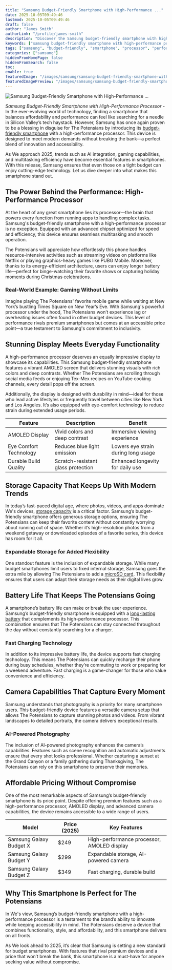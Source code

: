 ```yaml
---
title: "Samsung Budget-Friendly Smartphone with High-Performance ..."
date: 2025-10-05T09:49:46
lastmod: 2025-10-05T09:49:46
draft: false
author: "James Smith"
authorLink: "/profile/james-smith"
description: "Discover the Samsung budget-friendly smartphone with high-performance processor, offering top-notch speed, efficiency, and value without breaking the bank!"
keywords: ["samsung budget-friendly smartphone with high-performance processor", "best budget-friendly Samsung smartphone 2025", "high-performance Samsung smartphone guide"]
tags: ["samsung", "budget-friendly", "smartphone", "processor", "performance"]
categories: ["samsung"]
hiddenFromHomePage: false
hiddenFromSearch: false
toc:
enable: true
featuredImage: "/images/samsung/samsung-budget-friendly-smartphone-with-high-performance-....jpg"
featuredImagePreview: "/images/samsung/samsung-budget-friendly-smartphone-with-high-performance-....jpg"
---
```


![Samsung Budget-Friendly Smartphone with High-Performance ...](/images/samsung/samsung-budget-friendly-smartphone-with-high-performance-....jpg)


*Samsung Budget-Friendly Smartphone with High-Performance Processor* - In the ever-evolving world of technology, finding a smartphone that balances affordability and performance can feel like searching for a needle in Silicon Valley’s tech haystack. However, Samsung has once again proven to be a blessing in disguise for The Potensians by introducing its [budget-friendly smartphone](/samsung/samsung-budget-friendly-smartphone-lens-choices) with a high-performance processor. This device is designed to meet modern demands without breaking the bank—a perfect blend of innovation and accessibility.

As We approach 2025, trends such as AI integration, gaming capabilities, and multitasking efficiency have become essential features in smartphones. With this release, Samsung ensures that even those on a tight budget can enjoy cutting-edge technology. Let us dive deeper into what makes this smartphone stand out.

## The Power Behind the Performance: High-Performance Processor

At the heart of any great smartphone lies its processor—the brain that powers every function from running apps to handling complex tasks. Samsung's budget-friendly smartphone with a high-performance processor is no exception. Equipped with an advanced chipset optimized for speed and efficiency, this device ensures seamless multitasking and smooth operation.

The Potensians will appreciate how effortlessly this phone handles resource-intensive activities such as streaming videos on platforms like Netflix or playing graphics-heavy games like PUBG Mobile. Moreover, thanks to its energy-efficient architecture, users can enjoy longer battery life—perfect for binge-watching their favorite shows or capturing holiday moments during Christmas celebrations.

### Real-World Example: Gaming Without Limits

Imagine playing The Potensians' favorite mobile game while waiting at New York’s bustling Times Square on New Year’s Eve. With Samsung's powerful processor under the hood, The Potensians won’t experience lag or overheating issues often found in other budget devices. This level of performance rivals premium smartphones but comes at an accessible price point—a true testament to Samsung's commitment to inclusivity.

## Stunning Display Meets Everyday Functionality

A high-performance processor deserves an equally impressive display to showcase its capabilities. This Samsung budget-friendly smartphone features a vibrant AMOLED screen that delivers stunning visuals with rich colors and deep contrasts. Whether The Potensians are scrolling through social media feeds or enjoying Tex-Mex recipes on YouTube cooking channels, every detail pops off the screen.

Additionally, the display is designed with durability in mind—ideal for those who lead active lifestyles or frequently travel between cities like New York and Los Angeles. It’s also equipped with eye-comfort technology to reduce strain during extended usage periods.

<div class="table-responsive">
<table class="html-table">
<thead>
<tr>
<th>Feature</th>
<th>Description</th>
<th>Benefit</th>
</tr>
</thead>
<tbody>
<tr>
<td>AMOLED Display</td>
<td>Vivid colors and deep contrast</td>
<td>Immersive viewing experience</td>
</tr>
<tr>
<td>Eye Comfort Technology</td>
<td>Reduces blue light emission</td>
<td>Lowers eye strain during long usage</td>
</tr>
<tr>
<td>Durable Build Quality</td>
<td>Scratch-resistant glass protection</td>
<td>Enhanced longevity for daily use</td>
</tr>
</tbody>
</table>
</div>

## Storage Capacity That Keeps Up With Modern Trends

In today’s fast-paced digital age, where photos, videos, and apps dominate We's devices, [storage capacity](/samsung/samsung-smartphone-with-large-storage-capacity) is a critical factor. Samsung’s budget-friendly smartphone offers generous storage options, ensuring The Potensians can keep their favorite content without constantly worrying about running out of space. Whether it’s high-resolution photos from a weekend getaway or downloaded episodes of a favorite series, this device has room for it all.

### Expandable Storage for Added Flexibility

One standout feature is the inclusion of expandable storage. While many budget smartphones limit users to fixed internal storage, Samsung goes the extra mile by allowing The Potensians to add a [microSD card](/samsung/samsung-microsd-card-for-affordable-storage). This flexibility ensures that users can adapt their storage needs as their digital lives grow.

## Battery Life That Keeps The Potensians Going

A smartphone’s battery life can make or break the user experience. Samsung’s budget-friendly smartphone is equipped with a [long-lasting battery](/samsung/samsung-affordable-smartphone-with-long-lasting-battery) that complements its high-performance processor. This combination ensures that The Potensians can stay connected throughout the day without constantly searching for a charger.

### Fast Charging Technology

In addition to its impressive battery life, the device supports fast charging technology. This means The Potensians can quickly recharge their phone during busy schedules, whether they’re commuting to work or preparing for a weekend adventure. Fast charging is a game-changer for those who value convenience and efficiency.

## Camera Capabilities That Capture Every Moment

Samsung understands that photography is a priority for many smartphone users. This budget-friendly device features a versatile camera setup that allows The Potensians to capture stunning photos and videos. From vibrant landscapes to detailed portraits, the camera delivers exceptional results.

### AI-Powered Photography

The inclusion of AI-powered photography enhances the camera’s capabilities. Features such as scene recognition and automatic adjustments ensure that every shot looks professional. Whether capturing a sunset at the Grand Canyon or a family gathering during Thanksgiving, The Potensians can rely on this smartphone to preserve their memories.

## Affordable Pricing Without Compromise

One of the most remarkable aspects of Samsung’s budget-friendly smartphone is its price point. Despite offering premium features such as a high-performance processor, AMOLED display, and advanced camera capabilities, the device remains accessible to a wide range of users.

<div class="table-responsive">
<table class="html-table">
<thead>
<tr>
<th>Model</th>
<th>Price (2025)</th>
<th>Key Features</th>
</tr>
</thead>
<tbody>
<tr>
<td>Samsung Galaxy Budget X</td>
<td>$249</td>
<td>High-performance processor, AMOLED display</td>
</tr>
<tr>
<td>Samsung Galaxy Budget Y</td>
<td>$299</td>
<td>Expandable storage, AI-powered camera</td>
</tr>
<tr>
<td>Samsung Galaxy Budget Z</td>
<td>$349</td>
<td>Fast charging, durable build</td>
</tr>
</tbody>
</table>
</div>

## Why This Smartphone Is Perfect for The Potensians

In We's view, Samsung’s budget-friendly smartphone with a high-performance processor is a testament to the brand’s ability to innovate while keeping accessibility in mind. The Potensians deserve a device that combines functionality, style, and affordability, and this smartphone delivers on all fronts.

As We look ahead to 2025, it’s clear that Samsung is setting a new standard for budget smartphones. With features that rival premium devices and a price that won’t break the bank, this smartphone is a must-have for anyone seeking value without compromise.
